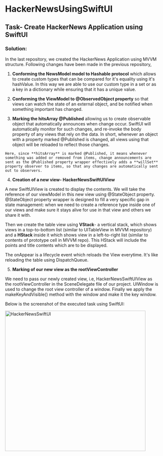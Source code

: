 # HackerNewsUsingSwiftUI

## Task- Create HackerNews Application using SwiftUI

### Solution:


In the last repository, we created the HackerNews Application using MVVM structure. Following changes have been made in the previous repository,
  
  
  1. **Conforming the NewsModel model to Hashable protocol** which allows to create custom types that can be compared for it's equality using it's         hashValue. In this way we are able to use our custom type in a set or as a key in a dictionary while ensuring that it has a unique value.

  2. **Conforming the ViewModel to @ObservedObject property** so that views can watch the state of an external object, and be notified when something important has changed.

  3. **Marking the hitsArray @Published**  allowing us to create observable object that automatically announces when change occur. SwiftUI will automatically monitor for such changes, and re-invoke the body property of any views that rely on the data. In short, whenever an object with a property marked @Published is changed, all views using that object will be reloaded to reflect those changes.

    Here, since **hitsArray** is marked @Published, it means whenever something was added or removed from items, change announcements are sent as the @Published property wrapper effectively adds a **willSet** property observer to items, so that any changes are automatically sent out to observers.

  4. **Creation of a new view- HackerNewsSwiftUIView**

  A new SwiftUIView is created to display the contents. We will take the reference of our viewModel in this new view using @StateObject property. 
  @StateObject property wrapper is designed to fill a very specific gap in state management: when we need to create a reference type inside one of our    views and make sure it stays alive for use in that view and others we share it with.
  
  Then we create the table view using **VStack**- a vertical stack, which shows views in a top-to-bottom list (similar to UITableView in MVVM repository) and a **HStack** inside it which shows view in a left-to-right list (similar to contents of prototype cell in MVVM repo). This HStack will include the points and title contents which are to be displayed. 
  
  The onAppear is a lifecycle event which reloads the View everytime. It's like reloading the table using DispatchQueue.
  
  
  5. **Marking of our new view as the rootViewController**

  We need to pass our newly created view, i.e, HackerNewsSwiftUIView as the rootViewController in the SceneDelegate file of our project. UIWindow is used to change the root view controller of a window. Finally we apply the makeKeyAndVisible() method with the window and make it the key window.
  
  
  
  Below is the screenshot of the executed task using SwiftUI:
  
  
  <img width="460" alt="HackerNewsSwiftUI" src="https://user-images.githubusercontent.com/122267783/212143078-29bc0ac4-f22a-4258-b6ca-504e39636445.png">

      
   
   
